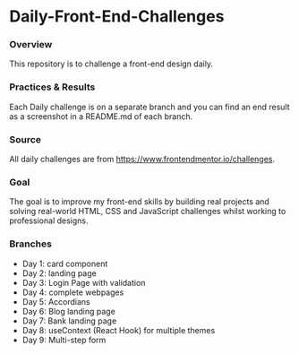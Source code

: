 # Daily-Front-End-Challenges

### Overview
This repository is to challenge a front-end design daily.

### Practices & Results
Each Daily challenge is on a separate branch and you can find an end result as a screenshot in a README.md of each branch.

### Source
All daily challenges are from https://www.frontendmentor.io/challenges.

### Goal
The goal is to improve my front-end skills by building real projects and solving real-world 
HTML, CSS and JavaScript challenges whilst working to professional designs.

### Branches
- Day 1: card component
- Day 2: landing page
- Day 3: Login Page with validation
- Day 4: complete webpages
- Day 5: Accordians
- Day 6: Blog landing page
- Day 7: Bank landing page
- Day 8: useContext (React Hook) for multiple themes
- Day 9: Multi-step form

